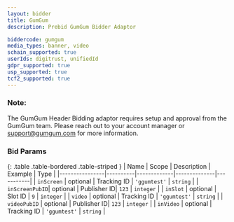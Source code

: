```yaml
---
layout: bidder
title: GumGum
description: Prebid GumGum Bidder Adaptor

biddercode: gumgum
media_types: banner, video
schain_supported: true
userIds: digitrust, unifiedId
gdpr_supported: true
usp_supported: true
tcf2_supported: true
---
```


### Note:

The GumGum Header Bidding adaptor requires setup and approval from the GumGum
team. Please reach out to your account manager or <support@gumgum.com> for more
information.

### Bid Params

{: .table .table-bordered .table-striped }
| Name           | Scope    | Description | Example      | Type      |
|----------------|----------|-------------|--------------|-----------|
| `inScreen`     | optional | Tracking ID | `'ggumtest'` | `string`  |
| `inScreenPubID`| optional | Publisher ID| `123`        | `integer` |
| `inSlot`       | optional | Slot ID     | `9`          | `integer` |
| `video`        | optional | Tracking ID | `'ggumtest'` | `string`  |
| `videoPubID`   | optional | Publisher ID| `123`        | `integer` |
| `inVideo`      | optional | Tracking ID | `'ggumtest'` | `string`  |
